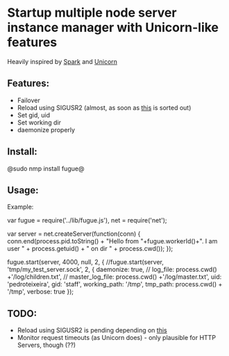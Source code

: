 # Startup multiple node server instance manager with Unicorn-like features

Heavily inspired by [Spark](http://github.com/senchalabs/spark) and [Unicorn](http://unicorn.bogomips.org/)

## Features:

* Failover
* Reload using SIGUSR2 (almost, as soon as [this](http://groups.google.com/group/nodejs/browse_thread/thread/eb3ba019e6dbec70) is sorted out)
* Set gid, uid
* Set working dir
* daemonize properly

## Install:

@sudo nmp install fugue@

## Usage:

Example:

  var fugue = require('../lib/fugue.js'),
      net =   require('net');

  var server = net.createServer(function(conn) {
    conn.end(process.pid.toString() + "Hello from "+fugue.workerId()+". I am user " + process.getuid() + " on dir " + process.cwd());
  });

  fugue.start(server, 4000, null, 2, {
  //fugue.start(server, 'tmp/my_test_server.sock', 2, {
    daemonize: true,
    // log_file: process.cwd() +'/log/children.txt',
    // master_log_file: process.cwd() +'/log/master.txt',
    uid: 'pedroteixeira',
    gid: 'staff',
    working_path: '/tmp',
    tmp_path: process.cwd() + '/tmp',
    verbose: true
  });

## TODO:

* Reload using SIGUSR2 is pending depending on [this](http://groups.google.com/group/nodejs/browse_thread/thread/eb3ba019e6dbec70)
* Monitor request timeouts (as Unicorn does) - only plausible for HTTP Servers, though (??)
